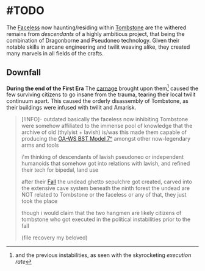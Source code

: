 ---
---

# \#TODO

The [Faceless](..\..\Beings\Creatures\Faceless.md) now haunting/residing within [Tombstone](..\..\Realms\Utuw%20System\Schi\Servilia\Regions\Ninth%20Forest\Lost%20City%20of%20the%20Ninth%20Forest.md) are the withered remains from *descendants* of a highly ambitious project, that being the combination of Dragonborne and Pseudoneo technology.
Given their notable skills in arcane engineering and twilit weaving alike, they created many marvels in all fields of the crafts. 

## Downfall

**During the end of the First Era**
The [carnage](..\..\History\Eras\The%20Second%20Era\Fall.md) brought upon them[^1] caused the few surviving citizens to go insane from the trauma, tearing their local twilit continuum apart. This caused the orderly disassembly of Tombstone, as their buildings were infused with twilit and Amarisk. 

 > 
 > \[!INFO\]- outdated 
 > basically the faceless now inhibiting Tombstone were somehow affiliated to the immense pool of knowledge that the archive of old (thylyist + lavish) is/was
 > this made them capable of producing the [OA-WS BST Model 7ⁿ](..\..\Items\Weaponry\Propelled%20Projectile\OA-WS%20BST%20Model%207%E2%81%BF.md) amongst other now-legendary arms and tools
 > 
 > i'm thinking of descendants of lavish pseudoneo or independent humanoids that somehow got into relations with lavish, and refined their tech for bipedal, land use
 > 
 > after their [Fall](..\..\History\Eras\The%20Second%20Era\Fall.md) the undead ghetto sepulchre got created, carved into the extensive cave system beneath the ninth forest 
 > the undead are NOT related to Tombstone or the faceless or any of that, they just took the place
 > 
 > though i would claim that the two hangmen are likely citizens of tombstone who got executed in the political instabilities prior to the fall 
 > 
 > (file recovery my beloved)

[^1]: and the previous instabilities, as seen with the skyrocketing *execution rate*
